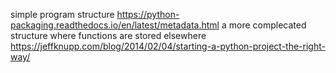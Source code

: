 simple program structure 
https://python-packaging.readthedocs.io/en/latest/metadata.html
a more complecated structure where functions are stored elsewhere
https://jeffknupp.com/blog/2014/02/04/starting-a-python-project-the-right-way/
